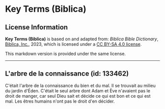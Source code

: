 # Key Terms (Biblica)

## License Information

**Key Terms (Biblica)** is based on and adapted from: _Biblica Bible Dictionary_, [Biblica, Inc.](https://www.biblica.com/), 2023, which is licensed under a [CC BY-SA 4.0 license](https://creativecommons.org/licenses/by-sa/4.0/legalcode.en).

This markdown version is provided under the same license.



--------------------------------

## L'arbre de la connaissance (id: 133462)

C'était l'arbre de la connaissance du bien et du mal. Il se trouvait au milieu du jardin d'Éden. C'était le seul arbre dont Adam et Ève n'avaient pas le droit de manger, car seul Dieu sait et décide ce qui est bon et ce qui est mal. Les êtres humains n'ont pas le droit d'en décider.


